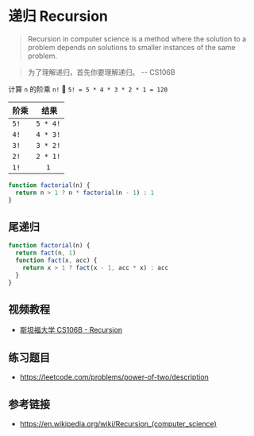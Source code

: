 # 递归 Recursion

> Recursion in computer science is a method where the solution to a problem depends on solutions to smaller instances of the same problem. 

> 为了理解递归，首先你要理解递归。 -- CS106B

计算 `n` 的阶乘 `n!` 🌰 `5! = 5 * 4 * 3 * 2 * 1 = 120`

| 阶乘  |   结果   |
|------|:--------:|
| `5!` | `5 * 4!` |
| `4!` | `4 * 3!` |
| `3!` | `3 * 2!` |
| `2!` | `2 * 1!` |
| `1!` |   `1`    |
```javascript
function factorial(n) {
  return n > 1 ? n * factorial(n - 1) : 1
}
```


## 尾递归
```javascript
function factorial(n) {
  return fact(n, 1)
  function fact(x, acc) {
    return x > 1 ? fact(x - 1, acc * x) : acc
  }
}
```

## 视频教程
* [斯坦福大学 CS106B - Recursion](https://www.youtube.com/watch?v=9vIyTn7ayac&list=PL-LN93ysLKsx94GK5pdLoQxfJbBHEUMir&index=14)

## 练习题目
* https://leetcode.com/problems/power-of-two/description

## 参考链接
* https://en.wikipedia.org/wiki/Recursion_(computer_science)
